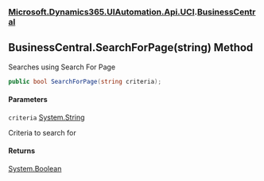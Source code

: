 ### [Microsoft.Dynamics365.UIAutomation.Api.UCI](Microsoft.Dynamics365.UIAutomation.Api.UCI.md 'Microsoft.Dynamics365.UIAutomation.Api.UCI').[BusinessCentral](BusinessCentral.md 'Microsoft.Dynamics365.UIAutomation.Api.UCI.BusinessCentral')

## BusinessCentral.SearchForPage(string) Method

Searches using Search For Page

```csharp
public bool SearchForPage(string criteria);
```
#### Parameters

<a name='Microsoft.Dynamics365.UIAutomation.Api.UCI.BusinessCentral.SearchForPage(string).criteria'></a>

`criteria` [System.String](https://docs.microsoft.com/en-us/dotnet/api/System.String 'System.String')

Criteria to search for

#### Returns
[System.Boolean](https://docs.microsoft.com/en-us/dotnet/api/System.Boolean 'System.Boolean')